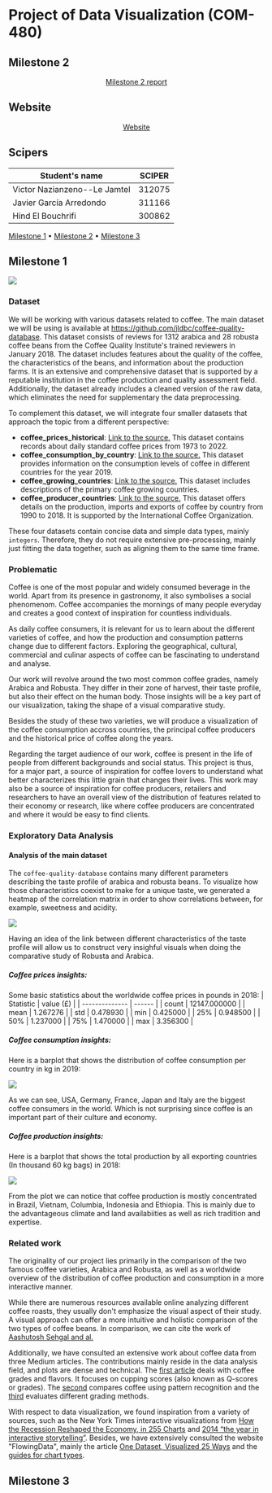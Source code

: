 # Project of Data Visualization (COM-480)

## Milestone 2
<p align="center">
     <a href="https://com-480-data-visualization.github.io/project-2023-vireal/milestone2/milestone2.pdf">Milestone 2 report</a>
</p>

## Website

<p align="center">
     <a href="https://com-480-data-visualization.github.io/project-2023-vireal/website/index.html">Website</a>
</p>

## Scipers

| Student's name | SCIPER |
| -------------- | ------ |
| Victor Nazianzeno--Le Jamtel|312075 |
| Javier García Arredondo|311166 |
| Hind El Bouchrifi| 300862 |

[Milestone 1](#milestone-1) • [Milestone 2](#milestone-2) • [Milestone 3](#milestone-3)

## Milestone 1

![](https://github.com/com-480-data-visualization/project-2023-vireal/blob/master/imgs/ai_generated_logo.png)

### Dataset

We will be working with various datasets related to coffee. The main dataset we will be using is available at https://github.com/jldbc/coffee-quality-database. This dataset consists of reviews for 1312 arabica and 28 robusta coffee beans from the Coffee Quality Institute's trained reviewers in January 2018. The dataset includes features about the quality of the coffee, the characteristics of the beans, and information about the production farms. It is an extensive and comprehensive dataset that is supported by a reputable institution in the coffee production and quality assessment field. Additionally, the dataset already includes a cleaned version of the raw data, which eliminates the need for supplementary the data preprocessing. 

To complement this dataset, we will integrate four smaller datasets that approach the topic from a different perspective:
- **coffee_prices_historical**: 
[Link to the source.](https://www.kaggle.com/datasets/williamriveraramos/coffee-prices-historical)
This dataset contains records about daily standard coffee prices from 1973 to 2022.
- **coffee_consumption_by_country**:
[Link to the source.](https://www.kaggle.com/datasets/nurielreuven/coffee-consumption-by-country-2022)
This dataset provides information on the consumption levels of coffee in different countries for the year 2019.
- **coffee_growing_countries**:
[Link to the source.](https://www.kaggle.com/datasets/albyati/coffee-growing-countries)
This dataset includes descriptions of the primary coffee growing countries.
- **coffee_producer_countries**:
[Link to the source.](https://www.kaggle.com/datasets/yamaerenay/ico-coffee-dataset-worldwide)
This dataset offers details on the production, imports and exports of coffee by country from 1990 to 2018. It is supported by the International Coffee Organization.

These four datasets contain concise data and simple data types, mainly `integers`. Therefore, they do not require extensive pre-processing, mainly just fitting the data together, such as aligning them to the same time frame.


### Problematic

Coffee is one of the most popular and widely consumed beverage in the world. Apart from its presence in gastronomy, it also symbolises a social phenomenom. Coffee accompanies the mornings of many people everyday and creates a good context of inspiration for countless individuals.

As daily coffee consumers, it is relevant for us to learn about the different varieties of coffee, and how the production and consumption patterns change due to different factors. Exploring the geographical, cultural, commercial and culinar aspects of coffee can be fascinating to understand and analyse.

Our work will revolve around the two most common coffee grades, namely Arabica and Robusta. They differ in their zone of harvest, their taste profile, but also their effect on the human body. Those insights will be a key part of our visualization, taking the shape of a visual comparative study.

Besides the study of these two varieties, we will produce a visualization of the coffee consumption accross countries, the principal coffee producers and the historical price of coffee along the years.

Regarding the target audience of our work, coffee is present in the life of people from different backgrounds and social status. This project is thus, for a major part, a source of inspiration for coffee lovers to understand what better characterizes this little grain that changes their lives. This work may also be a source of inspiration for coffee producers, retailers and researchers to have an overall view of the distribution of features related to their economy or research, like where coffee producers are concentrated and where it would be easy to find clients.


### Exploratory Data Analysis

#### Analysis of the main dataset

The `coffee-quality-database` contains many different parameters describing the taste profile of arabica and robusta beans. To visualize how those characteristics coexist to make for a unique taste, we generated a heatmap of the correlation matrix in order to show correlations between, for example, sweetness and acidity.

![](https://github.com/com-480-data-visualization/project-2023-vireal/blob/master/imgs/taste_profile_heatmap.png)

Having an idea of the link between different characteristics of the taste profile will allow us to construct very insighful visuals when doing the comparative study of Robusta and Arabica.

##### Coffee prices insights:
Some basic statistics about the worldwide coffee prices in pounds in 2018:
| Statistic | value (£) |
| -------------- | ------ |
| count | 12147.000000 |
| mean | 1.267276 |
| std | 0.478930 |
| min | 0.425000 |
| 25% | 0.948500 |
| 50% | 1.237000 |
| 75% | 1.470000 |
| max | 3.356300 |

##### Coffee consumption insights:
Here is a barplot that shows the distribution of coffee consumption per country in kg in 2019:

![](https://github.com/com-480-data-visualization/project-2023-vireal/blob/master/imgs/cons.png)

As we can see, USA, Germany, France, Japan and Italy are the biggest coffee consumers in the world. Which is not surprising since coffee is an important part of their culture and economy.

##### Coffee production insights:
Here is a barplot that shows the total production by all exporting countries (In thousand 60 kg bags) in 2018:

![](https://github.com/com-480-data-visualization/project-2023-vireal/blob/master/imgs/production.png)

From the plot we can notice that coffee production is mostly concentrated in Brazil, Vietnam, Columbia, Indonesia and Ethiopia. This is mainly due to the advantageous climate and land availabiities as well as rich tradition and expertise.

### Related work

The originality of our project lies primarily in the comparison of the two famous coffee varieties, Arabica and Robusta, as well as a worldwide overview of the distribution of coffee production and consumption in a more interactive manner.

While there are numerous resources available online analyzing different coffee roasts, they usually don't emphasize the visual aspect of their study. 
A visual approach can offer a more intuitive and holistic comparison of the two types of coffee beans. In comparison, we can cite the work of [Aashutosh Sehgal and al.](https://rpubs.com/Aashu26698/coffee-review-viz)

Additionally, we have consulted an extensive work about coffee data from three Medium articles. The contributions mainly reside in the data analysis field, and plots are dense and technical. The [first article](https://towardsdatascience.com/a-review-of-coffee-data-grades-and-flavors-5ccb6fc51941) deals with coffee grades and flavors. It focuses on cupping scores (also known as Q-scores or grades). The [second](https://towardsdatascience.com/comparing-coffee-using-pattern-recognition-35b92cca4502) compares coffee using pattern recognition and the [third](https://towardsdatascience.com/specialty-coffee-comparing-grading-methods-36777cae220f) evaluates different grading methods.

With respect to data visualization, we found inspiration from a variety of sources, such as the New York Times interactive visualizations from [How the Recession Reshaped the Economy, in 255 Charts](https://www.nytimes.com/interactive/2014/06/05/upshot/how-the-recession-reshaped-the-economy-in-255-charts.html?mtrref=undefined&gwh=5F0F3A546EAF81E62FAAB4C396594B63&gwt=pay&assetType=PAYWALL) and [2014 “the year in interactive storytelling”](https://www.nytimes.com/interactive/2014/12/29/us/year-in-interactive-storytelling.html?_r=0&mtrref=undefined&gwh=80657AC26C34BEF1AE164D0F76F73C90&gwt=pay&assetType=PAYWALL). Besides, we have extensively consulted the website "FlowingData", mainly the article [One Dataset, Visualized 25 Ways](https://flowingdata.com/2017/01/24/one-dataset-visualized-25-ways/) and the [guides for chart types](https://flowingdata.com/chart-types/).
 

## Milestone 3


